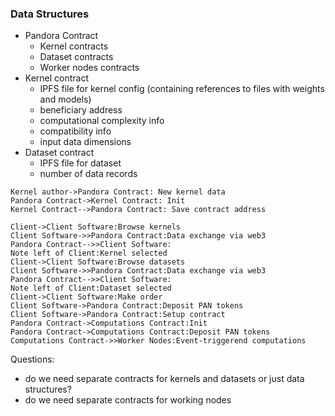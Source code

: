 
### Data Structures

* Pandora Contract
	- Kernel contracts
	- Dataset contracts
	- Worker nodes contracts
* Kernel contract
	- IPFS file for kernel config (containing references to files with weights and models)
	- beneficiary address
	- computational complexity info
	- compatibility info
	- input data dimensions
* Dataset contract
	- IPFS file for dataset
	- number of data records

```sequence
Kernel author->Pandora Contract: New kernel data
Pandora Contract->Kernel Contract: Init
Kernel Contract-->Pandora Contract: Save contract address
```

```sequence
Client->Client Software:Browse kernels
Client Software->>Pandora Contract:Data exchange via web3
Pandora Contract-->>Client Software:
Note left of Client:Kernel selected
Client->Client Software:Browse datasets
Client Software->>Pandora Contract:Data exchange via web3
Pandora Contract-->>Client Software:
Note left of Client:Dataset selected
Client->Client Software:Make order
Client Software->Pandora Contract:Deposit PAN tokens
Client Software->Pandora Contract:Setup contract
Pandora Contract->Computations Contract:Init
Pandora Contract->Computations Contract:Deposit PAN tokens
Computations Contract->>Worker Nodes:Event-triggerend computations
```

Questions:

* do we need separate contracts for kernels and datasets or just data structures?
* do we need separate contracts for working nodes